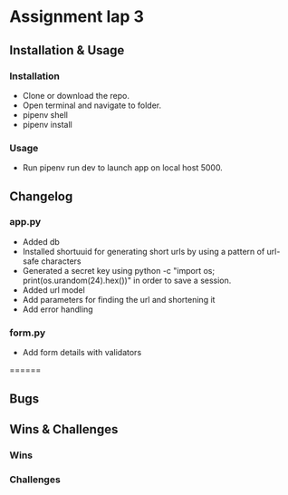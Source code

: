 # Assignment lap 3

## Installation & Usage

### Installation

- Clone or download the repo.
- Open terminal and navigate to folder.
- pipenv shell
- pipenv install

### Usage
- Run pipenv run dev to launch app on local host 5000.

## Changelog
### app.py
* Added db
* Installed shortuuid for generating short urls by using a pattern of url-safe characters
* Generated a secret key using python -c "import os; print(os.urandom(24).hex())" in order to save a session.
* Added url model
* Add parameters for finding the url and shortening it
* Add error handling

### form.py
* Add form details with validators

======

## Bugs

## Wins & Challenges

### Wins


### Challenges


